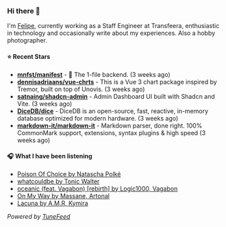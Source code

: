 ### Hi there 👋

I'm [Felipe](https://felipevm.com), currently working as a Staff Engineer at Transfeera, enthusiastic in technology and occasionally write about my experiences. Also a hobby photographer.

#### ⭐ Recent Stars
- **[mnfst/manifest](https://github.com/mnfst/manifest)** - 🦚 The 1-file backend.  (3 weeks ago)
- **[dennisadriaans/vue-chrts](https://github.com/dennisadriaans/vue-chrts)** - This is a Vue 3 chart package inspired by Tremor, built on top of Unovis. (3 weeks ago)
- **[satnaing/shadcn-admin](https://github.com/satnaing/shadcn-admin)** - Admin Dashboard UI built with Shadcn and Vite. (3 weeks ago)
- **[DiceDB/dice](https://github.com/DiceDB/dice)** - DiceDB is an open-source, fast, reactive, in-memory database optimized for modern hardware. (3 weeks ago)
- **[markdown-it/markdown-it](https://github.com/markdown-it/markdown-it)** - Markdown parser, done right. 100% CommonMark support, extensions, syntax plugins &amp; high speed (3 weeks ago)

#### 🎧 What I have been listening
- [Poison Of Choice by Natascha Polké](https://open.spotify.com/track/72zZ2KOn7JbTFsALUmhpt0)
- [whatcouldbe by Tonic Walter](https://open.spotify.com/track/7mDYG9GGbKeX5j3Y7hMuik)
- [oceanic (feat. Vagabon) [rebirth] by Logic1000, Vagabon](https://open.spotify.com/track/5yMT0cRoY8G9fbWOEJ2JOE)
- [On My Way by Massane, Artonal](https://open.spotify.com/track/1oUQXAmLFtTNRIwgRfWOTf)
- [Lacuna by A.M.R, Kymira](https://open.spotify.com/track/7DJtpkk5hNrM8AFTjKPlZv)

_Powered by [TuneFeed](https://tunefeed.app?ref=github.com)_
